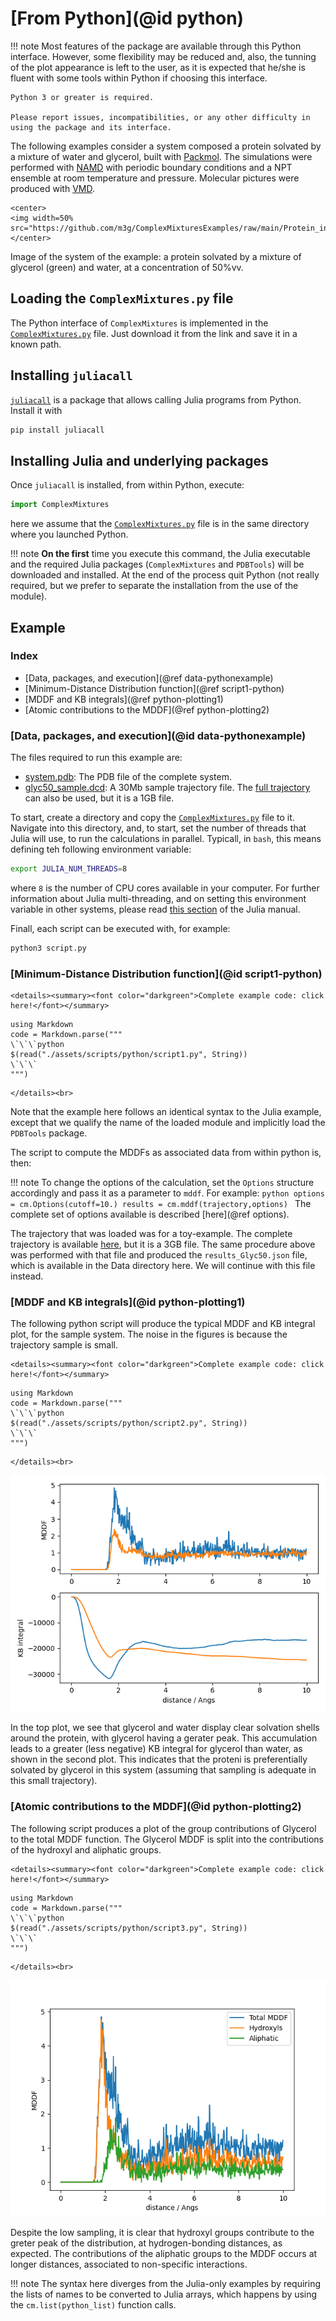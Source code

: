 # [From Python](@id python)

!!! note
    Most features of the package are available through this Python interface. However, some flexibility may be reduced and, also, the tunning of the plot appearance is left to the user, as it is expected that he/she is fluent with some tools within Python if choosing this interface.

    Python 3 or greater is required.

    Please report issues, incompatibilities, or any other difficulty in using the package and its interface.
    
The following examples consider a system composed a protein solvated by a mixture of water and glycerol, built with [Packmol](http://m3g.iqm.unicamp.br/packmol). The simulations were performed with [NAMD](https://www.ks.uiuc.edu/Research/namd/) with periodic boundary conditions and a NPT ensemble at room temperature and pressure. Molecular pictures were produced with [VMD](https://www.ks.uiuc.edu/Research/vmd/).

```@raw html
<center>
<img width=50% src="https://github.com/m3g/ComplexMixturesExamples/raw/main/Protein_in_Glycerol/Data/system.png">
</center>
```

Image of the system of the example: a protein solvated by a mixture of glycerol (green) and water, at a concentration of 50%vv.

## Loading the `ComplexMixtures.py` file

The Python interface of `ComplexMixtures` is implemented in the [`ComplexMixtures.py`](./assets/ComplexMixtures.py) file. 
Just download it from the link and save it in a known path.

## Installing `juliacall`

[`juliacall`](https://github.com/cjdoris/PythonCall.jl) is a package that allows calling Julia programs from Python. Install it with

```bash
pip install juliacall
```

## Installing Julia and underlying packages

Once `juliacall` is installed, from within Python, execute:
```python
import ComplexMixtures
```
here we assume that the [`ComplexMixtures.py`](./assets/ComplexMixtures.py) file is in the same directory where you launched Python.

!!! note 
     **On the first** time you execute this command, the Julia executable and the required Julia packages (`ComplexMixtures` and `PDBTools`) will be downloaded and installed. At the end of the process quit Python (not really required, but we prefer to separate the installation from the use of the module). 

## Example

### Index

- [Data, packages, and execution](@ref data-pythonexample)
- [Minimum-Distance Distribution function](@ref script1-python)
- [MDDF and KB integrals](@ref python-plotting1)
- [Atomic contributions to the MDDF](@ref python-plotting2)

### [Data, packages, and execution](@id data-pythonexample)

The files required to run this example are:

- [system.pdb](https://raw.githubusercontent.com/m3g/ComplexMixturesExamples/main/Protein_in_Glycerol/Data/system.pdb): The PDB file of the complete system.
- [glyc50_sample.dcd](https://www.dropbox.com/scl/fi/n3gtyotavo00jtz8bajti/glyc50_sample.dcd?rlkey=5ax8t4w7e0dr5w0n5g797p02j&dl=0): A 30Mb sample trajectory file. The [full trajectory](https://www.dropbox.com/scl/fi/zfq4o21dkttobg2pqd41m/glyc50_traj.dcd?rlkey=el3k6t0fx6w5yiqktyx96gzg6&dl=0) can also be used, but it is a 1GB file.

To start, create a directory and copy the [`ComplexMixtures.py`](./assets/ComplexMixtures.py) file to it. Navigate into this directory, and, to start, set the number of threads that Julia will use, to run the calculations in parallel. Typicall, in `bash`, this means defining teh following environment variable:
```bash
export JULIA_NUM_THREADS=8
```
where `8` is the number of CPU cores available in your computer. For further information about Julia multi-threading, and on setting this environment variable in other systems, please read [this section](https://docs.julialang.org/en/v1/manual/multi-threading/#Starting-Julia-with-multiple-threads) of the Julia manual.

Finall, each script can be executed with, for example:
```bash
python3 script.py
```

### [Minimum-Distance Distribution function](@id script1-python)

```@raw html
<details><summary><font color="darkgreen">Complete example code: click here!</font></summary>
```
```@eval
using Markdown
code = Markdown.parse("""
\`\`\`python
$(read("./assets/scripts/python/script1.py", String))
\`\`\`
""")
```
```@raw html
</details><br>
```

Note that the example here follows an identical syntax to the Julia example, except that we qualify the name of the loaded module and implicitly load the `PDBTools` package.

The script to compute the MDDFs as associated data from within python is, then:

!!! note
    To change the options of the calculation, set the `Options` structure accordingly and pass it as a parameter to `mddf`. For example:
    ```python
    options = cm.Options(cutoff=10.)
    results = cm.mddf(trajectory,options)
    ```
    The complete set of options available is described [here](@ref options).


The trajectory that was loaded was for a toy-example. The complete trajectory is available [here](https://drive.google.com/file/d/14M30jDHRwUM77hzbDphgbu8mcWFBcQrX/view?usp=sharing), but it is a 3GB file. The same procedure above was performed with that file and produced the `results_Glyc50.json` file, which is available in the Data directory here. We will continue with this file instead. 

### [MDDF and KB integrals](@id python-plotting1)

The following python script will produce the typical MDDF and KB integral plot, for the sample system.
The noise in the figures is because the trajectory sample is small.

```@raw html
<details><summary><font color="darkgreen">Complete example code: click here!</font></summary>
```
```@eval
using Markdown
code = Markdown.parse("""
\`\`\`python
$(read("./assets/scripts/python/script2.py", String))
\`\`\`
""")
```
```@raw html
</details><br>
```

![](./assets/scripts/python/mddf_kb.png)

In the top plot, we see that glycerol and water display clear solvation shells around the protein,
with glycerol having a gerater peak. This accumulation leads to a greater (less negative) KB integral for glycerol than water, as shown in the second plot. This indicates that the proteni is preferentially solvated by glycerol in this system (assuming that sampling is adequate in this small
trajectory).

### [Atomic contributions to the MDDF](@id python-plotting2)

The following script produces a plot of the group contributions of Glycerol to the total MDDF function. The Glycerol MDDF is split into the contributions of the hydroxyl and aliphatic groups.

```@raw html
<details><summary><font color="darkgreen">Complete example code: click here!</font></summary>
```
```@eval
using Markdown
code = Markdown.parse("""
\`\`\`python
$(read("./assets/scripts/python/script3.py", String))
\`\`\`
""")
```
```@raw html
</details><br>
```

![](./assets/scripts/python/group_contributions.png)

Despite the low sampling, it is clear that hydroxyl groups contribute to the greter peak of the distribution, at hydrogen-bonding distances, as expected. The contributions of the aliphatic groups to the MDDF occurs at longer distances, associated to non-specific interactions. 

!!! note
    The syntax here diverges from the Julia-only examples by requiring the lists of names
    to be converted to Julia arrays, which happens by using the `cm.list(python_list)` function calls.